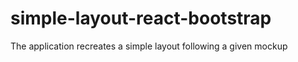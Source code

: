 # simple-layout-react-bootstrap
The application recreates a simple layout following a given mockup  
